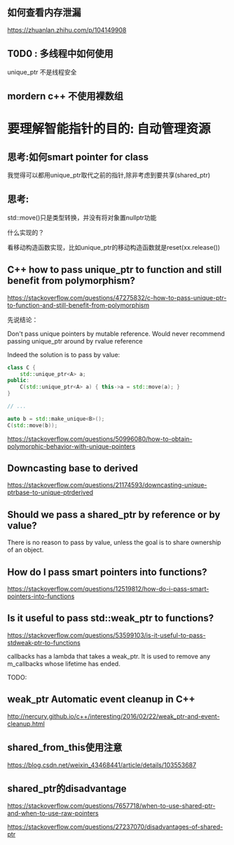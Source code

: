 ## 如何查看内存泄漏

https://zhuanlan.zhihu.com/p/104149908

## T0D0 : 多线程中如何使用

unique_ptr 不是线程安全

## mordern c++ 不使用裸数组

# 要理解智能指针的目的: 自动管理资源

## 思考:如何smart pointer for class

我觉得可以都用unique_ptr取代之前的指针,除非考虑到要共享(shared_ptr)

## 思考:

std::move()只是类型转换，并没有将对象置nullptr功能

什么实现的？

看移动构造函数实现，比如unique_ptr的移动构造函数就是reset(xx.release())

## C++ how to pass unique_ptr to function and still benefit from polymorphism?

https://stackoverflow.com/questions/47275832/c-how-to-pass-unique-ptr-to-function-and-still-benefit-from-polymorphism

先说结论：

Don't pass unique pointers by mutable reference. Would never recommend passing unique_ptr around by rvalue reference

Indeed the solution is to pass by value:

```cpp
class C {
    std::unique_ptr<A> a;
public: 
    C(std::unique_ptr<A> a) { this->a = std::move(a); }
}

// ...

auto b = std::make_unique<B>();
C(std::move(b));
```

https://stackoverflow.com/questions/50996080/how-to-obtain-polymorphic-behavior-with-unique-pointers

## Downcasting base to derived

https://stackoverflow.com/questions/21174593/downcasting-unique-ptrbase-to-unique-ptrderived


## Should we pass a shared_ptr by reference or by value?

There is no reason to pass by value, unless the goal is to share ownership of an object.

## How do I pass smart pointers into functions?

https://stackoverflow.com/questions/12519812/how-do-i-pass-smart-pointers-into-functions

## Is it useful to pass std::weak_ptr to functions?

https://stackoverflow.com/questions/53599103/is-it-useful-to-pass-stdweak-ptr-to-functions

callbacks has a lambda that takes a weak_ptr. It is used to remove any m_callbacks whose lifetime has ended.

TODO: 

## weak_ptr Automatic event cleanup in C++

http://nercury.github.io/c++/interesting/2016/02/22/weak_ptr-and-event-cleanup.html

## shared_from_this使用注意

https://blog.csdn.net/weixin_43468441/article/details/103553687

## shared_ptr的disadvantage

https://stackoverflow.com/questions/7657718/when-to-use-shared-ptr-and-when-to-use-raw-pointers

https://stackoverflow.com/questions/27237070/disadvantages-of-shared-ptr


